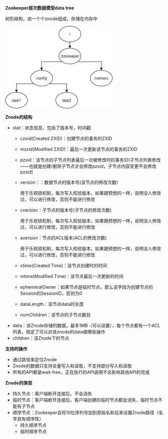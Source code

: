 **Zookeeper层次数据模型data tree**

树形结构，由一个个znode组成，存储在内存中



![1](../p/Zookeeper数据结构.png)

**Znode的结构**

* stat：状态信息，包括了版本号，时间戳
  * czxid(Created ZXID)：创建节点的事务的ZXID
  
  * mzxid(Modified ZXID)：最后一次更新该节点的事务的ZXID
  
  * pzxid：该节点的子节点列表最后一次被修改时的事务ID(子节点列表修改——也就是创建/删除子节点才会修改pzxid，子节点内容变更不会修改pzxid)
  
  * version：：数据节点的版本号(该节点的修改次数)
  
    用于乐观锁机制，每次写入校验版本，如果跟预想的一样，说明没人修改过，可以进行修改，否则不能进行修改
  
  * cversion：子节点的版本号(子节点的修改次数)
  
    用于乐观锁机制，每次写入校验版本，如果跟预想的一样，说明没人修改过，可以进行修改，否则不能进行修改
  
  * aversion：节点的ACL版本(ACL的修改次数)
  
    用于乐观锁机制，每次写入校验版本，如果跟预想的一样，说明没人修改过，可以进行修改，否则不能进行修改
  
  * ctime(Created Time)：该节点创建时的时间
  
  * mtime(Modified Time)：该节点最后一次更新的时间
  
  * ephemeralOwner：如果节点是临时节点，那么该字段为创建节点的Session的SessionID，否则为0
  
  * dataLength：该节点data的长度
  
  * numChildren：该节点的子节点数目
* data：该Znode存储的数据，最多1MB（可以设置），每个节点都有一个ACL列表，规定了可以对该znode的data做哪些操作
* children：该Znode下的节点



**支持的操作**

* 通过路径来定位Znode
* Znode的数据只支持全量写入和读取，不支持部分写入和读取
* 所有的API都是wait-free，正在执行的API调用不会影响其他API的完成



**Znode的类型**

* 持久节点：客户端断开连接后，不会消失
* 临时节点：客户端断开连接后，客户端创建的临时节点都会消失，临时节点不能有子节点
* 顺序节点：Zookeeper会将10位序列号加到原始名称后来设置Znode路径（名字具有顺序性）
  * 持久顺序节点
  * 临时顺序节点